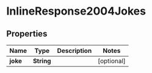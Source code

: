 

# InlineResponse2004Jokes


## Properties

Name | Type | Description | Notes
------------ | ------------- | ------------- | -------------
**joke** | **String** |  |  [optional]



